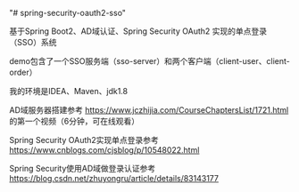 "# spring-security-oauth2-sso" 

基于Spring Boot2、AD域认证、Spring Security OAuth2 实现的单点登录（SSO）系统

demo包含了一个SSO服务端（sso-server）和两个客户端（client-user、client-order）

我的环境是IDEA、Maven、jdk1.8

AD域服务器搭建参考 https://www.jczhijia.com/CourseChaptersList/1721.html 的第一个视频（6分钟，可在线观看）

Spring Security OAuth2实现单点登录参考 https://www.cnblogs.com/cjsblog/p/10548022.html

Spring Security使用AD域做登录认证参考 https://blog.csdn.net/zhuyongru/article/details/83143177
